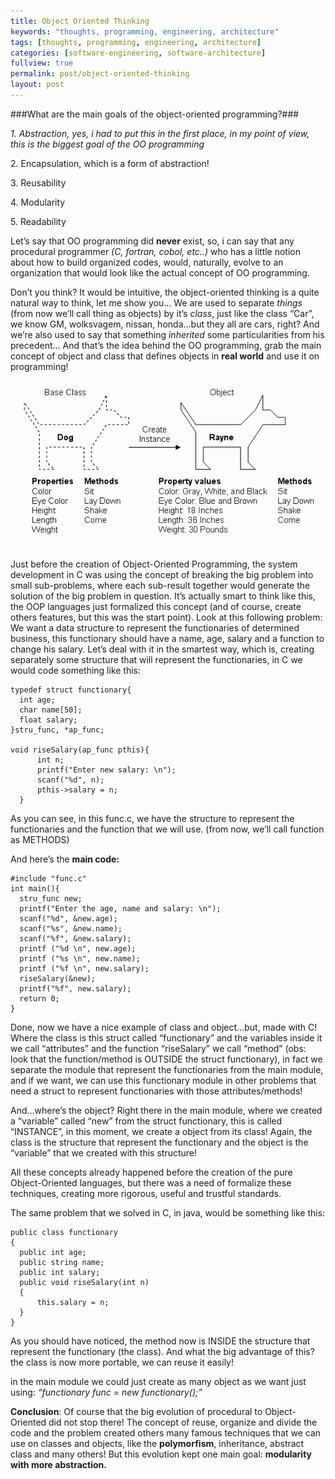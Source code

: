 ```yaml
---
title: Object Oriented Thinking
keywords: "thoughts, programming, engineering, architecture"
tags: [thoughts, programming, engineering, architecture]
categories: [software-engineering, software-architecture]
fullview: true
permalink: post/object-oriented-thinking
layout: post
---
```


###What are the main goals of the object-oriented programming?###

_1\. Abstraction, yes, i had to put this in the first place, in my point of view, this is the biggest goal of the OO programming_

2\. Encapsulation, which is a form of abstraction!

3\. Reusability

4\. Modularity

5\. Readability

<!--more-->

Let’s say that OO programming did **never** exist, so, i can say that any procedural programmer _(C, fortran, cobol, etc..)_ who has a little notion about how to build organized codes, would, naturally, evolve to an organization that would look like the actual concept of OO programming.

Don’t you think? It would be intuitive, the object-oriented thinking is a quite natural way to think, let me show you… We are used to separate _things_ (from now we’ll call thing as objects) by it’s _class_, just like the class “Car”, we know GM, wolksvagem, nissan, honda…but they all are cars, right? And we’re also used to say that something _inherited_ some particularities from his precedent… And that’s the idea behind the OO programming, grab the main concept of object and class that defines objects in **real world** and use it on programming!

![](/content/images/2015/06/dog.gif)

Just before the creation of Object-Oriented Programming, the system development in C was using the concept of breaking the big problem into small sub-problems, where each sub-result together would generate the solution of the big problem in question. It’s actually smart to think like this, the OOP languages just formalized this concept (and of course, create others features, but this was the start point). Look at this following problem: We want a data structure to represent the functionaries of determined business, this functionary should have a name, age, salary and a function to change his salary. Let’s deal with it in the smartest way, which is, creating separately some structure that will represent the functionaries, in C we would code something like this:

    typedef struct functionary{
      int age;
      char name[50];
      float salary;
    }stru_func, *ap_func;

    void riseSalary(ap_func pthis){ 
          int n;
          printf("Enter new salary: \n");
          scanf("%d", n);
          pthis->salary = n;
      }

As you can see, in this func.c, we have the structure to represent the functionaries and the function that we will use. (from now, we’ll call function as METHODS)

And here’s the **main code:**

    #include "func.c"
    int main(){
      stru_func new;
      printf("Enter the age, name and salary: \n");
      scanf("%d", &new.age);
      scanf("%s", &new.name);
      scanf("%f", &new.salary);
      printf ("%d \n", new.age);
      printf ("%s \n", new.name);
      printf ("%f \n", new.salary);
      riseSalary(&new);
      printf("%f", new.salary);
      return 0;
    }

Done, now we have a nice example of class and object…but, made with C! Where the class is this struct called “functionary” and the variables inside it we call “attributes” and the function “riseSalary” we call “method” (obs: look that the function/method is OUTSIDE the struct functionary), in fact we separate the module that represent the functionaries from the main module, and if we want, we can use this functionary module in other problems that need a struct to represent functionaries with those attributes/methods!

And…where’s the object? Right there in the main module, where we created a “variable” called “new” from the struct functionary, this is called “INSTANCE”, in this moment, we create a object from its class! Again, the class is the structure that represent the functionary and the object is the “variable” that we created with this structure!

All these concepts already happened before the creation of the pure Object-Oriented languages, but there was a need of formalize these techniques, creating more rigorous, useful and trustful standards.

The same problem that we solved in C, in java, would be something like this:

    public class functionary
    {
      public int age;
      public string name;
      public int salary;
      public void riseSalary(int n)
      {
          this.salary = n;
      }
    }

As you should have noticed, the method now is INSIDE the structure that represent the functionary (the class). And what the big advantage of this? the class is now more portable, we can reuse it easily!

in the main module we could just create as many object as we want just using: _“functionary func = new functionary();”_

**Conclusion**: Of course that the big evolution of procedural to Object-Oriented did not stop there! The concept of reuse, organize and divide the code and the problem created others many famous techniques that we can use on classes and objects, like the **polymorfism**, inheritance, abstract class and many others! But this evolution kept one main goal: **modularity with more abstraction.**
